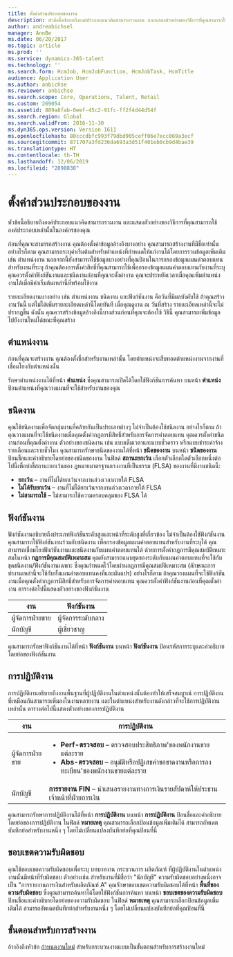 ```yaml
---
title: ตั้งค่าส่วนประกอบของงาน
description: หัวข้อนี้อธิบายถึงองค์ประกอบแนวคิดสามารถรวมงาน และแสดงตัวอย่างของวิธีการที่คุณสามารถใช้องค์ประกอบเหล่านั้นในองค์กรของคุณ
author: andreabichsel
manager: AnnBe
ms.date: 06/20/2017
ms.topic: article
ms.prod: ''
ms.service: dynamics-365-talent
ms.technology: ''
ms.search.form: HcmJob, HcmJobFunction, HcmJobTask, HcmTitle
audience: Application User
ms.author: anbichse
ms.reviewer: anbichse
ms.search.scope: Core, Operations, Talent, Retail
ms.custom: 269054
ms.assetid: 889a8fab-0eef-45c2-91fc-ff2f4d44d54f
ms.search.region: Global
ms.search.validFrom: 2016-11-30
ms.dyn365.ops.version: Version 1611
ms.openlocfilehash: 80cccdbfc993f79dbd905ceff06e7ecc069a3ecf
ms.sourcegitcommit: 871707a3fd236da693a3d51f401eb0cb9d4bae39
ms.translationtype: HT
ms.contentlocale: th-TH
ms.lasthandoff: 12/06/2019
ms.locfileid: "2898838"
---
```

# <a name="set-up-the-components-of-a-job"></a>ตั้งค่าส่วนประกอบของงาน

หัวข้อนี้อธิบายถึงองค์ประกอบแนวคิดสามารถรวมงาน และแสดงตัวอย่างของวิธีการที่คุณสามารถใช้องค์ประกอบเหล่านั้นในองค์กรของคุณ 

ก่อนที่คุณจะสามารถสร้างงาน คุณต้องตั้งค่าข้อมูลอ้างอิงบางอย่าง คุณสามารถสร้างงานที่มีชื่อเท่านั้น อย่างไรก็ตาม คุณสามารถระบุค่าเริ่มต้นสำหรับตำแหน่งที่กำหนดให้แก่งานได้โดยการรวมข้อมูลเพิ่มเติม เช่น ตำแหน่งงาน นอกจากนี้ยังสามารถใช้ข้อมูลบางอย่างที่คุณป้อนในการกรองข้อมูลแผนค่าตอบแทนสำหรับงานที่ระบุ ถ้าคุณต้องการตั้งค่าสิทธิ์ที่คุณสามารถใช้เพื่อกรองข้อมูลแผนค่าตอบแทนกับงานที่ระบุ คุณควรตั้งค่าฟังก์ชันงานและชนิดงานก่อนที่คุณจะตั้งค่างาน คุณจะประหยัดเวลาเมื่อคุณเพิ่มตำแหน่งงานได้เมื่อมีค่าเริ่มต้นเหล่านี้ที่พร้อมใช้งาน 

รายละเอียดงานบางอย่าง เช่น ตำแหน่งงาน ชนิดงาน และฟังก์ชันงาน คือวันที่มีผลบังคับใช้ ถ้าคุณสร้างงานวันนี้ แต่ไม่ได้เพิ่มรายละเอียดเหล่านี้โดยทันที เมื่อคุณดูงาน ณ วันที่สร้าง รายละเอียดเหล่านี้จะไม่ปรากฏขึ้น ดังนั้น คุณควรสร้างข้อมูลอ้างอิงนี้บางส่วนก่อนที่คุณจะต้องใช้ วิธีนี้ คุณสามารถเพิ่มข้อมูลไปยังงานใหม่ได้ขณะที่คุณสร้าง

## <a name="job-titles"></a>ตำแหน่งงาน
ก่อนที่คุณจะสร้างงาน คุณต้องตั้งชื่อสำหรับงานเหล่านั้น  โดยตำแหน่งจะสืบทอดตำแหน่งงานจากงานที่เชื่อมโยงกับตำแหน่งนั้น 

รักษาตำแหน่งงานได้ที่หน้า **ตำแหน่ง** ซึ่งคุณสามารถเปิดได้โดยใช้ฟังก์ชันการค้นหา บนหน้า **ตำแหน่ง** ป้อนตำแหน่งที่คุณวางแผนที่จะใช้สำหรับงานของคุณ

## <a name="job-types"></a>ชนิดงาน
คุณใช้ชนิดงานเพื่อจัดกลุ่มงานที่คล้ายกันเป็นประเภทต่างๆ ไม่จำเป็นต้องใช้ชนิดงาน  อย่างไรก็ตาม ถ้าคุณวางแผนที่จะใช้ชนิดงานเมื่อคุณตั้งค่ากฎการมีสิทธิ์สำหรับการจัดการค่าตอบแทน คุณควรตั้งค่าชนิดงานก่อนที่คุณตั้งค่างาน  ตัวอย่างของชนิดงาน เช่น แบบเต็มเวลาและแบบชั่วคราว หรือแบบชำระค่าจ้างรายเดือนและรายชั่วโมง คุณสามารถรักษาชนิดของงานได้ที่หน้า **ชนิดของงาน** บนหน้า **ชนิดของงาน** ป้อนชื่อและคำอธิบายโดยย่อของชนิดของงาน ในฟิลด์ **สถานะยกเว้น** เลือกตัวเลือกใดตัวเลือกหนึ่งต่อไปนี้เพื่อบ่งชี้สถานะยกเว้นของ ฎหมายมาตรฐานแรงงานที่เป็นธรรม (FLSA) ของงานที่มีงานชนิดนี้:

-   **ยกเว้น** – งานที่ไม่ได้ยกเว้นจากงานล่วงเวลาภายใต้ FLSA
-   **ไม่ได้รับยกเว้น** – งานที่ไม่ได้ยกเว้นจากงานล่วงเวลาภายใต้ FLSA
-   **ไม่สามารถใช้** – ไม่สามารถใช้ความครอบคลุมของ FLSA ได้

## <a name="job-functions"></a>ฟังก์ชันงาน
ฟังก์ชันงานอธิบายถึงประเภทฟังก์ชันระดับสูงและหน้าที่ระดับสูงที่เกี่ยวข้อง ไม่จำเป็นต้องใช้ฟังก์ชันงาน คุณสามารถใช้ฟังก์ชันงานร่วมกับชนิดงาน เพื่อกรองข้อมูลแผนค่าตอบแทนสำหรับงานที่ระบุได้ คุณสามารถเชื่อมโยงฟังก์ชันงานและชนิดงานกับแผนค่าตอบแทนได้ ด้วยการตั้งค่ากฎการมีคุณสมบัติเหมาะสมในหน้า **กฎการมีคุณสมบัติเหมาะสม** คุณยังสามารถแนบชุดของระดับกับแผนค่าตอบแทนที่จะใช้กับชุดชนิดงาน/ฟังก์ชันงานเฉพาะ ซึ่งคุณกำหนดไว้โดยผ่านกฎการมีคุณสมบัติเหมาะสม (ลักษณะการทำงานเหล่านี้จะใช้กับทั้งแผนค่าตอบแทนคงที่และผันแปร) อย่างไรก็ตาม ถ้าคุณวางแผนที่จะใช้ฟังก์ชันงานเมื่อคุณตั้งค่ากฎการมีสิทธิ์สำหรับการจัดการค่าตอบแทน คุณควรตั้งค่าฟังก์ชันงานก่อนที่คุณตั้งค่างาน ตารางต่อไปนี้แสดงตัวอย่างของฟังก์ชันงาน

| งาน           | ฟังก์ชันงาน         |
|---------------|----------------------|
| ผู้จัดการฝ่ายขาย | ผู้จัดการระดับกลาง    |
| นักบัญชี    | ผู้เชี่ยวชาญ        |

คุณสามารถรักษาฟังก์ชันงานได้ที่หน้า **ฟังก์ชันงาน** บนหน้า **ฟังก์ชันงาน** ป้อนรหัสการระบุและคำอธิบายโดยย่อของฟังก์ชันงาน

## <a name="job-tasks"></a>การปฏิบัติงาน
การปฏิบัติงานอธิบายถึงงานพื้นฐานที่ผู้ปฏิบัติงานในตำแหน่งนั้นต้องทำให้เสร็จสมบูรณ์ การปฏิบัติงานที่เหมือนกันสามารถเพิ่มลงในงานหลายงาน และในตำแหน่งสำหรับงานดังกล่าวที่จะใช้การปฏิบัติงานเหล่านั้น ตารางต่อไปนี้แสดงตัวอย่างของการปฏิบัติงาน

<table>
<thead>
<tr class="header">
<th>งาน</th>
<th>การปฏิบัติงาน</th>
</tr>
</thead>
<tbody>
<tr class="odd">
<td>ผู้จัดการฝ่ายขาย</td>
<td><ul>
<li><strong>Perf-ตรวจสอบ</strong> – ตรวจสอบประสิทธิภาพ&#39;ของพนักงานขายแต่ละราย</li>
<li><strong>Abs-ตรวจสอบ</strong> – อนุมัติหรือปฏิเสธคำขอขาดงานหรือการลงทะเบียน&#39;ของพนักงานขายแต่ละราย</li>
</ul></td>
</tr>
<tr class="even">
<td>นักบัญชี</td>
<td><strong>การรายงาน FIN</strong> – นำเสนอรายงานทางการเงินรายสัปดาห์ให้ประธานเจ้าหน้าที่ฝ่ายการเงิน</td>
</tr>
</tbody>
</table>

คุณสามารถรักษาการปฏิบัติงานได้ที่หน้า **การปฏิบัติงาน** บนหน้า **การปฏิบัติงาน** ป้อนชื่อและคำอธิบายโดยย่อของการปฏิบัติงาน ในฟิลด์ **หมายเหตุ** คุณสามารถเลือกป้อนข้อมูลเพิ่มเติมได้ สามารถอัพเดตบันทึกย่อสำหรับงานหนึ่ง ๆ โดยไม่เปลี่ยนแปลงบันทึกย่อที่คุณป้อนที่นี่

## <a name="areas-of-responsibility"></a>ขอบเขตความรับผิดชอบ
คุณใช้ขอบเขตความรับผิดชอบเพื่อระบุ บทบาทงาน กระบวนการ ผลิตภัณฑ์ ที่ผู้ปฏิบัติงานในตำแหน่งงานนั้นมีหน้าที่รับผิดชอบ ตัวอย่างเช่น สำหรับงานที่มีชื่อว่า "นักบัญชี" ความรับผิดชอบอย่างหนึ่งอาจเป็น "การรายงานการเงินสำหรับผลิตภัณฑ์ A" คุณรักษาขอบเขตความรับผิดชอบได้ที่หน้า **พื้นที่ของความรับผิดชอบ** ซึ่งคุณสามารถค้นหาได้โดยใช้ฟังก์ชันการค้นหา บนหน้า **ขอบเขตของความรับผิดชอบ** ป้อนชื่อและคำอธิบายโดยย่อของความรับผิดชอบ ในฟิลด์ **หมายเหตุ** คุณสามารถเลือกป้อนข้อมูลเพิ่มเติมได้ สามารถอัพเดตบันทึกย่อสำหรับงานหนึ่ง ๆ โดยไม่เปลี่ยนแปลงบันทึกย่อที่คุณป้อนที่นี่

## <a name="steps-for-creating-a-job"></a>ขั้นตอนสำหรับการสร้างงาน
อ้างอิงถึงหัวข้อ [กำหนดงานใหม่](../fin-and-ops/hr/tasks/define-new-jobs.md) สำหรับกระบวนงานแบบเป็นขั้นตอนสำหรับการสร้างงานใหม่ 
